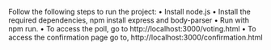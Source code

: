 Follow the following steps to run the project:
• Install node.js
• Install the required dependencies, npm install express and body-parser
• Run with npm run.
• To access the poll, go to http://localhost:3000/voting.html
• To access the confirmation page go to, http://localhost:3000/confirmation.html
